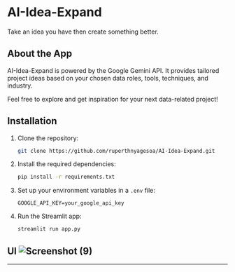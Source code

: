 # AI-Idea-Expand

Take an idea you have then create something better.

## About the App

AI-Idea-Expand is powered by the Google Gemini API. It provides tailored project ideas based on your chosen data roles, tools, techniques, and industry.

Feel free to explore and get inspiration for your next data-related project!

## Installation

1. Clone the repository:

   ```bash
   git clone https://github.com/ruperthnyagesoa/AI-Idea-Expand.git
   ```

2. Install the required dependencies:

   ```bash
   pip install -r requirements.txt
   ```

3. Set up your environment variables in a `.env` file:

   ```plaintext
   GOOGLE_API_KEY=your_google_api_key
   ```

4. Run the Streamlit app:

   ```bash
   streamlit run app.py
## UI ![Screenshot (9)](aid.png)
---

